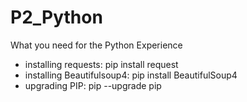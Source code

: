 # P2_Python

What you need for the Python Experience
- installing requests: pip install request
- installing Beautifulsoup4: pip install BeautifulSoup4
- upgrading PIP: pip --upgrade pip

